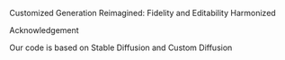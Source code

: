 Customized Generation Reimagined: Fidelity and Editability Harmonized



Acknowledgement

Our code is based on Stable Diffusion and Custom Diffusion